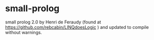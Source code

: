 # small-prolog
small prolog 2.0 by Henri de Feraudy (found at https://github.com/rebcabin/LINQdoesLogic ) and updated to compile without warnings.

